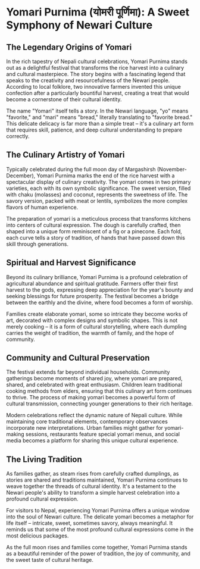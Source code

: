 # Yomari Purnima (योमरी पूर्णिमा): A Sweet Symphony of Newari Culture

## The Legendary Origins of Yomari

In the rich tapestry of Nepali cultural celebrations, Yomari Purnima stands out as a delightful festival that transforms the rice harvest into a culinary and cultural masterpiece. The story begins with a fascinating legend that speaks to the creativity and resourcefulness of the Newari people. According to local folklore, two innovative farmers invented this unique confection after a particularly bountiful harvest, creating a treat that would become a cornerstone of their cultural identity.

The name "Yomari" itself tells a story. In the Newari language, "yo" means "favorite," and "mari" means "bread," literally translating to "favorite bread." This delicate delicacy is far more than a simple treat – it's a culinary art form that requires skill, patience, and deep cultural understanding to prepare correctly.

## The Culinary Artistry of Yomari

Typically celebrated during the full moon day of Margashirsh (November-December), Yomari Purnima marks the end of the rice harvest with a spectacular display of culinary creativity. The yomari comes in two primary varieties, each with its own symbolic significance. The sweet version, filled with chaku (molasses) and coconut, represents the sweetness of life. The savory version, packed with meat or lentils, symbolizes the more complex flavors of human experience.

The preparation of yomari is a meticulous process that transforms kitchens into centers of cultural expression. The dough is carefully crafted, then shaped into a unique form reminiscent of a fig or a pinecone. Each fold, each curve tells a story of tradition, of hands that have passed down this skill through generations.

## Spiritual and Harvest Significance

Beyond its culinary brilliance, Yomari Purnima is a profound celebration of agricultural abundance and spiritual gratitude. Farmers offer their first harvest to the gods, expressing deep appreciation for the year's bounty and seeking blessings for future prosperity. The festival becomes a bridge between the earthly and the divine, where food becomes a form of worship.

Families create elaborate yomari, some so intricate they become works of art, decorated with complex designs and symbolic shapes. This is not merely cooking – it is a form of cultural storytelling, where each dumpling carries the weight of tradition, the warmth of family, and the hope of community.

## Community and Cultural Preservation

The festival extends far beyond individual households. Community gatherings become moments of shared joy, where yomari are prepared, shared, and celebrated with great enthusiasm. Children learn traditional cooking methods from elders, ensuring that this culinary art form continues to thrive. The process of making yomari becomes a powerful form of cultural transmission, connecting younger generations to their rich heritage.

Modern celebrations reflect the dynamic nature of Nepali culture. While maintaining core traditional elements, contemporary observances incorporate new interpretations. Urban families might gather for yomari-making sessions, restaurants feature special yomari menus, and social media becomes a platform for sharing this unique cultural experience.

## The Living Tradition

As families gather, as steam rises from carefully crafted dumplings, as stories are shared and traditions maintained, Yomari Purnima continues to weave together the threads of cultural identity. It's a testament to the Newari people's ability to transform a simple harvest celebration into a profound cultural expression.

For visitors to Nepal, experiencing Yomari Purnima offers a unique window into the soul of Newari culture. The delicate yomari becomes a metaphor for life itself – intricate, sweet, sometimes savory, always meaningful. It reminds us that some of the most profound cultural expressions come in the most delicious packages.

As the full moon rises and families come together, Yomari Purnima stands as a beautiful reminder of the power of tradition, the joy of community, and the sweet taste of cultural heritage.